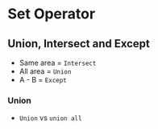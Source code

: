 # Set Operator
## Union, Intersect and Except
* Same area = `Intersect`
* All area = `Union`
* A - B = `Except`
### Union
* `Union` vs `union all`